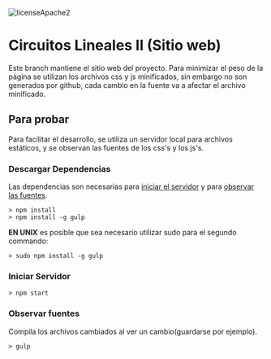 ![licenseApache2](https://img.shields.io/hexpm/l/plug.svg)
# Circuitos Lineales II (Sitio web)

Este branch mantiene el sitio web del proyecto. Para minimizar el peso de la
página se utilizan los archivos css y js minificados, sin embargo no son
generados por github, cada cambio en la fuente va a afectar el archivo
minificado.

## Para probar
Para facilitar el desarrollo, se utiliza un servidor local para archivos
estáticos, y se observan las fuentes de los css's y los js's.

### Descargar Dependencias
Las dependencias son necesarias para [iniciar el servidor](#iniciar-servidor) y
para [observar las fuentes](#observar-fuentes).
```
> npm install
> npm install -g gulp
```
**EN UNIX** es posible que sea necesario utilizar sudo para el segundo commando:
```
> sudo npm install -g gulp
```

### Iniciar Servidor
```
> npm start
```

### Observar fuentes
Compila los archivos cambiados al ver un cambio(guardarse por ejemplo).
```
> gulp
```
